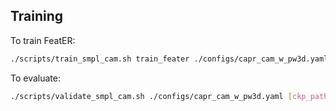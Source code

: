## Training
To train FeatER:
``` bash
./scripts/train_smpl_cam.sh train_feater ./configs/capr_cam_w_pw3d.yaml
```
To evaluate:
``` bash
./scripts/validate_smpl_cam.sh ./configs/capr_cam_w_pw3d.yaml [ckp_path]
```


